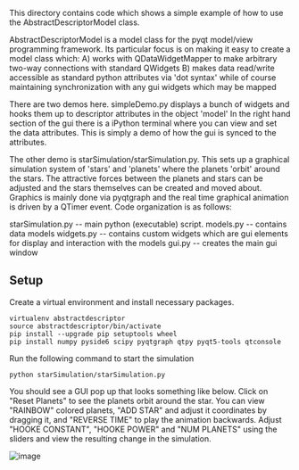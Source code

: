 This directory contains code which shows a simple example of how to use the AbstractDescriptorModel class.

AbstractDescriptorModel is a model class for the pyqt model/view programming framework.   Its particular
focus is on making it easy to create a model class which:
    A) works with QDataWidgetMapper to make arbitrary two-way connections with standard QWidgets
    B) makes data read/write accessible as standard python attributes via 'dot syntax' while of course
           maintaining synchronization with any gui widgets which may be mapped

There are two demos here.  simpleDemo.py displays a bunch of widgets and hooks them up to descriptor attributes in the object
'model'  In the right hand section of the gui there is a iPython terminal where you can view and set the data attributes.  This
is simply a demo of how the gui is synced to the attributes.

The other demo is starSimulation/starSimulation.py.  This sets up a graphical simulation system of 'stars' and 'planets' 
where the planets 'orbit' around
the stars.  The attractive forces between the planets and stars can be adjusted and the stars themselves
can be created and moved about.  Graphics is mainly done via pyqtgraph and the real time graphical animation
is driven by a QTimer event.  Code organization is as follows:

starSimulation.py     -- main python (executable) script.
models.py             -- contains data models
widgets.py            -- contains custom widgets which are gui elements for display and interaction with the models
gui.py                -- creates the main gui window

## Setup

Create a virtual environment and install necessary packages.
```
virtualenv abstractdescriptor
source abstractdescriptor/bin/activate
pip install --upgrade pip setuptools wheel
pip install numpy pyside6 scipy pyqtgraph qtpy pyqt5-tools qtconsole
```
Run the following command to start the simulation
```
python starSimulation/starSimulation.py
```

You should see a GUI pop up that looks something like below. Click on "Reset Planets" to see the planets orbit around the star. You can view "RAINBOW" colored planets, "ADD STAR" and adjust it coordinates by dragging it, and "REVERSE TIME" to play the animation backwards. Adjust "HOOKE CONSTANT", "HOOKE POWER" and "NUM PLANETS" using the sliders and view the resulting change in the simulation.

![image](https://user-images.githubusercontent.com/28925987/123855334-a520f900-d8d4-11eb-9658-831c9a674527.png)



